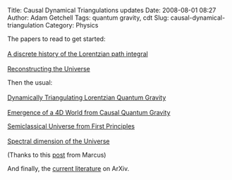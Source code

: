 Title: Causal Dynamical Triangulations updates
Date: 2008-08-01 08:27
Author: Adam Getchell
Tags: quantum gravity, cdt
Slug: causal-dynamical-triangulation
Category: Physics

The papers to read to get started:  
[  
A discrete history of the Lorentzian path
integral](http://arxiv.org/abs/hep-th/0212340)  
[  
](http://arxiv.org/hep-th/0505154)[Reconstructing the
Universe](http://arxiv.org/abs/hep-th/0505154)  

Then the usual:  
[  
Dynamically Triangulating Lorentzian Quantum
Gravity](http://arxiv.org/abs/hep-th/0105267)  
[  
Emergence of a 4D World from Causal Quantum
Gravity](http://arxiv.org/abs/hep-th/0404156)  

[Semiclassical Universe from First
Principles](http://arxiv.org/abs/hep-th/0411152)  
[  
Spectral dimension of the
Universe](http://arxiv.org/abs/hep-th/0505113)  

(Thanks to this
[post](http://www.physicsforums.com/showpost.php?p=585294&postcount=59)
from Marcus)  

And finally, the [current
literature](http://arxiv.org/find/all/1/all:+AND+triangulations+AND+causal+dynamical/0/1/0/all/0/1)
on ArXiv.
